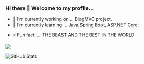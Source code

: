 ### Hi there 👋 Welcome to my profile...

<!--
**alperenmutlu/alperenmutlu** is a ✨ _special_ ✨ repository because its `README.md` (this file) appears on your GitHub profile. -->



- 🔭 I’m currently working on ... BlogMVC project.
- 🌱 I’m currently learning ... Java,Spring Boot, ASP.NET Core.
<!-- 👯 I’m looking to collaborate on ... XX
- 🤔 I’m looking for help with ... XX
- 💬 Ask me about ... XX --
- 😄 Pronouns: ... XX -->
<!--- 📫 How to reach me: ... -->
- ⚡ Fun fact: ... THE BEAST AND THE BEST IN THE WORLD

![](https://komarev.com/ghpvc/?username=alperenmutlu&color=blue)

![GitHub Stats](https://github-readme-stats.vercel.app/api?username=AlperenMutlu&theme=radical)
